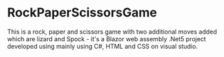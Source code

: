 # RockPaperScissorsGame
This is a rock, paper and scissors game with two additional moves added which are lizard and Spock - 
it's a  Blazor web assembly .Net5 project developed using mainly using C#, HTML and CSS on visual studio. 
